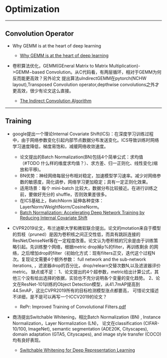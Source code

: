 # Optimization

---

## Convolution Operator

- Why GEMM is at the heart of deep learning
  - [Why GEMM is at the heart of deep learning](https://petewarden.com/2015/04/20/why-gemm-is-at-the-heart-of-deep-learning/)

- 卷积算法优化，GEMM(GEneral Matrix to Matrix Multiplication)->GEMM−based Convolution。从C代码看，有两层循环，相对于GEMM为何反而能更高效？另外论文
提出算法uIndirectGEMM在pytorch(NCHW layout),Transposed Convolution operator,depthwise convolutions之外才更高效，很少有论文这么直接。

  - [The Indirect Convolution Algorithm](https://arxiv.org/pdf/1907.02129.pdf)

---

## Training

- google提出一个理论Internal Covariate Shift(ICS)：在深度学习训练过程中，由于网络参数变化引起内部节点数据分布发送变化。ICS导致训练时网络学习速度降低，梯度易饱和，减缓网络收敛速度。
  - 论文提出的Batch Normalization(BN)包括4个简单公式：求均值（#TODO 什么样的维度求均值？）、求方差、归一正则化、线性变化(缩放和平移)。
  - BN优势：神经网络每层分布相对稳定，加速模型学习速率。减少对网络参数的敏感度，简化调参，网络学习更加稳定；具有一定正则化效果。
  - 适用场景：每个 mini-batch 比较大，数据分布比较接近。在进行训练之前，要做好充分的 shuffle，否则效果差很多。
  - 在ICS基础上，BatchNorm 延伸各种变体：LayerNorm/WeightNorm/CosineNorm。
  - [Batch Normalization: Accelerating Deep Network Training by Reducing Internal Covariate Shift](https://arxiv.org/pdf/1502.03167.pdf)

- CVPR2019论文，布兰迪斯大学和微软联合提出。论文的motation来自于模型的剪枝（pruned）是因为卷积核之间正交性低，而具有跳跃连接的
ResNet/DenseNet等在一定程度改善。论文认为卷积核的冗余是由于训练策略引起。先训练整个网络，根据metric drop掉p%的filter，再训练剩余
的网络，之后增加drop的filter（初始化方式：现有filters正交，迭代这个过程N次。复现论文需要4个额外参数： full network and the sub-network iterations,
，滤波器drop的百分比，drop/relearn交替次数N,以及滤波器评价metric。
缺点或不足：
1、论文提出的4个超参数，metric给出计算公式，其他三个没有给出选择的依据，实验也不充分说明各个变量的变化趋势。
2、论文在ResNet-101训练的Object Detection模型，从41.7mAP提高到44.5mAP，这比CVPR2019所有的目标检测模型涨点都要高，
可惜论文描述不详细，是不是可以再写一个ICCV2019的论文？
  - RePr: Improved Training of Convolutional Filters.[pdf](https://arxiv.org/pdf/1811.07275.pdf)

- 商汤提出Switchable Whitening，相比Batch Normalization (BN) , Instance Normalization，Layer Normalization (LN)，
论文在classification (CIFAR-10/100, ImageNet), semantic segmentation (ADE20K, Cityscapes), domain adaptation
(GTA5, Cityscapes), and image style transfer (COCO)均有良好表现。
  - [Switchable Whitening for Deep Representation Learning](https://arxiv.org/pdf/1904.09739.pdf)
